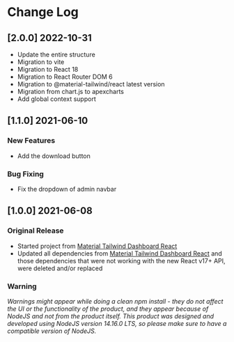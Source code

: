 # Change Log

## [2.0.0] 2022-10-31
- Update the entire structure
- Migration to vite
- Migration to React 18
- Migration to React Router DOM 6
- Migration to @material-tailwind/react latest version
- Migration from chart.js to apexcharts
- Add global context support

## [1.1.0] 2021-06-10

### New Features

-   Add the download button

### Bug Fixing

-   Fix the dropdown of admin navbar

## [1.0.0] 2021-06-08

### Original Release

-   Started project from [Material Tailwind Dashboard React](https://www.creative-tim.com/product/material-tailwind-dashboard-react?ref=changelog-mtdr)
-   Updated all dependencies from [Material Tailwind Dashboard React](https://www.creative-tim.com/product/material-tailwind-dashboard-react?ref=changelog-mtdr) and those dependencies that were not working with the new React v17+ API, were deleted and/or replaced

### Warning

_Warnings might appear while doing a clean npm install - they do not affect the UI or the functionality of the product, and they appear because of NodeJS and not from the product itself._
_This product was designed and developed using NodeJS version 14.16.0 LTS, so please make sure to have a compatible version of NodeJS._
